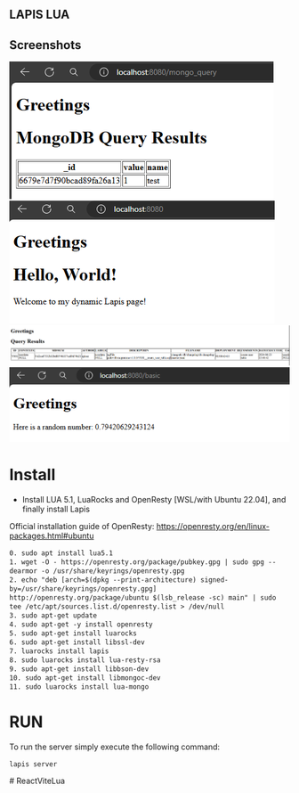 ## LAPIS LUA

## Screenshots

![](screenshots/1.png)
![](screenshots/2.png)
![](screenshots/3.png)
![](screenshots/4.png)


# Install

* Install LUA 5.1, LuaRocks and OpenResty [WSL/with Ubuntu 22.04], and finally install Lapis

Official installation guide of OpenResty: 
https://openresty.org/en/linux-packages.html#ubuntu


```
0. sudo apt install lua5.1
1. wget -O - https://openresty.org/package/pubkey.gpg | sudo gpg --dearmor -o /usr/share/keyrings/openresty.gpg
2. echo "deb [arch=$(dpkg --print-architecture) signed-by=/usr/share/keyrings/openresty.gpg] http://openresty.org/package/ubuntu $(lsb_release -sc) main" | sudo tee /etc/apt/sources.list.d/openresty.list > /dev/null
3. sudo apt-get update
4. sudo apt-get -y install openresty
5. sudo apt-get install luarocks
6. sudo apt-get install libssl-dev
7. luarocks install lapis
8. sudo luarocks install lua-resty-rsa
9. sudo apt-get install libbson-dev
10. sudo apt-get install libmongoc-dev
11. sudo luarocks install lua-mongo
```

# RUN
To run the server simply execute the following command:
```
lapis server
```
#   R e a c t V i t e L u a 
 
 
